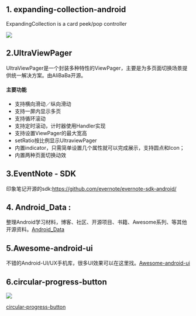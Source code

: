 ## **1. expanding-collection-android**

ExpandingCollection is a card peek/pop controller

![](E:\Android\my_github\Android-Notes\imgs\preview.gif)



## 2.**UltraViewPager** 

UltraViewPager是一个封装多种特性的ViewPager，主要是为多页面切换场景提供统一解决方案。由AliBaBa开源。

#### 主要功能

- 支持横向滑动／纵向滑动
- 支持一屏内显示多页
- 支持循环滚动
- 支持定时滚动，计时器使用Handler实现
- 支持设置ViewPager的最大宽高
- setRatio按比例显示UltraviewPager
- 内置indicator，只需简单设置几个属性就可以完成展示，支持圆点和Icon；
- 内置两种页面切换动效

## 3.EventNote - SDK

印象笔记开源的sdk:https://github.com/evernote/evernote-sdk-android/

## 4. Android_Data :

整理Android学习材料，博客、社区、开源项目、书籍、Awesome系列、等其他开源资料。[Android_Data](https://github.com/Freelander/Android_Data)

## 5.Awesome-android-ui

不错的Android-UI/UX手机库，很多UI效果可以在这里找。[Awesome-android-ui](https://github.com/Freelander/Android_Data)

## 6.**circular-progress-button**

![](https://raw.githubusercontent.com/dmytrodanylyk/circular-progress-button/dev/screenshots/intro.gif)

[circular-progress-button](https://github.com/dmytrodanylyk/circular-progress-button)

